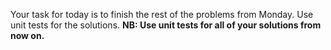Your task for today is to finish the rest of the problems from Monday. Use unit tests for the solutions.
**NB: Use unit tests for all of your solutions from now on.**
